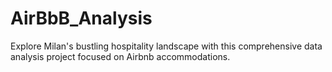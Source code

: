 # AirBbB_Analysis
Explore Milan's bustling hospitality landscape with this comprehensive data analysis project focused on Airbnb accommodations.
